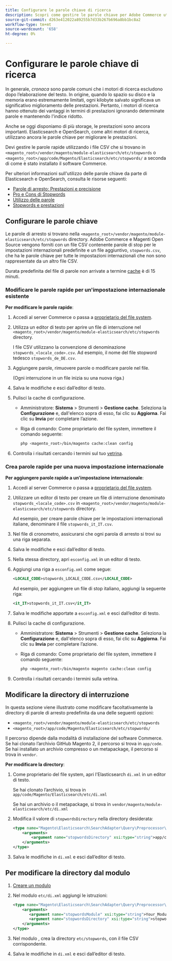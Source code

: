```yaml
---
title: Configurare le parole chiave di ricerca
description: Scopri come gestire le parole chiave per Adobe Commerce utilizzando i file CSV.
source-git-commit: d263e412022a89255b7d33b267b696a8bb1bc8a2
workflow-type: tm+mt
source-wordcount: '658'
ht-degree: 0%

---
```



# Configurare le parole chiave di ricerca

In generale, _cronaca_ sono parole comuni che i motori di ricerca escludono dopo l’elaborazione del testo. In origine, quando lo spazio su disco e la memoria erano estremamente limitati, ogni kilobyte salvato significava un significativo miglioramento delle prestazioni. Pertanto, i motori di ricerca hanno ottenuto dei vantaggi in termini di prestazioni ignorando determinate parole e mantenendo l&#39;indice ridotto.

Anche se oggi disponiamo di più storage, le prestazioni sono ancora importanti. Elasticsearch e OpenSearch, come altri motori di ricerca, utilizzano ancora le parole chiave per migliorare le prestazioni.

Devi gestire le parole rapide utilizzando i file CSV che si trovano in `<magento_root>/vendor/magento/module-elasticsearch/etc/stopwords` o `<magento_root>/app/code/Magento/Elasticsearch/etc/stopwords/` a seconda di come è stato installato il software Commerce.

Per ulteriori informazioni sull&#39;utilizzo delle parole chiave da parte di Elasticsearch e OpenSearch, consulta le risorse seguenti:

- [Parole di arresto: Prestazioni e precisione](https://www.elastic.co/guide/en/elasticsearch/guide/current/stopwords.html)
- [Pro e Cons di Stopwords](https://www.elastic.co/guide/en/elasticsearch/guide/current/pros-cons-stopwords.html)
- [Utilizzo delle parole](https://www.elastic.co/guide/en/elasticsearch/guide/current/using-stopwords.html)
- [Stopwords e prestazioni](https://www.elastic.co/guide/en/elasticsearch/guide/current/stopwords-performance.html)

## Configurare le parole chiave

Le parole di arresto si trovano nella `<magento_root>/vendor/magento/module-elasticsearch/etc/stopwords` directory. Adobe Commerce e Magenti Open Source vengono forniti con un file CSV contenente parole di stop per le impostazioni internazionali predefinite e un file aggiuntivo, `stopwords.csv`, che ha le parole chiave per tutte le impostazioni internazionali che non sono rappresentate da un altro file CSV.

Durata predefinita del file di parole non arrivate a termine [cache](https://glossary.magento.com/cache) è di 15 minuti.

### Modificare le parole rapide per un&#39;impostazione internazionale esistente

**Per modificare le parole rapide**:

1. Accedi al server Commerce o passa a [proprietario del file system](../../installation/prerequisites/file-system/overview.md).
1. Utilizza un editor di testo per aprire un file di interruzione nel `<magento_root>/vendor/magento/module-elasticsearch/etc/stopwords` directory.

   I file CSV utilizzano la convenzione di denominazione `stopwords_<locale_code>.csv`. Ad esempio, il nome del file stopword tedesco `stopwords_de_DE.csv`.

1. Aggiungere parole, rimuovere parole o modificare parole nel file.

   (Ogni interruzione in un file inizia su una nuova riga.)

1. Salva le modifiche e esci dall’editor di testo.
1. Pulisci la cache di configurazione.

   - Amministratore: **Sistema** > Strumenti > **Gestione cache**. Seleziona la **Configurazione** e, dall&#39;elenco sopra di esso, fai clic su **Aggiorna**. Fai clic su **Invia** per completare l’azione.

   - Riga di comando: Come proprietario del file system, immettere il comando seguente:

      ```bash
      php <magento_root>/bin/magento cache:clean config
      ```

1. Controlla i risultati cercando i termini sul tuo [vetrina](https://glossary.magento.com/storefront).

### Crea parole rapide per una nuova impostazione internazionale

**Per aggiungere parole rapide a un&#39;impostazione internazionale**:

1. Accedi al server Commerce o passa a [proprietario del file system](../../installation/prerequisites/file-system/overview.md).

1. Utilizzare un editor di testo per creare un file di interruzione denominato `stopwords_<locale_code>.csv` in `<magento_root>/vendor/magento/module-elasticsearch/etc/stopwords` directory.

   Ad esempio, per creare parole chiave per le impostazioni internazionali italiane, denominare il file `stopwords_it_IT.csv`.

1. Nel file di cronometro, assicurarsi che ogni parola di arresto si trovi su una riga separata.
1. Salva le modifiche e esci dall’editor di testo.
1. Nella stessa directory, apri `esconfig.xml` in un editor di testo.
1. Aggiungi una riga a `esconfig.xml` come segue:

   ```xml
   <LOCALE_CODE>stopwords_LOCALE_CODE.csv</LOCALE_CODE>
   ```

   Ad esempio, per aggiungere un file di stop italiano, aggiungi la seguente riga:

   ```xml
   <it_IT>stopwords_it_IT.csv</it_IT>
   ```

1. Salva le modifiche apportate a `esconfig.xml` e esci dall’editor di testo.
1. Pulisci la cache di configurazione.

   - Amministratore: **Sistema** > Strumenti > **Gestione cache**. Seleziona la **Configurazione** e, dall&#39;elenco sopra di esso, fai clic su **Aggiorna**. Fai clic su **Invia** per completare l’azione.

   - Riga di comando: Come proprietario del file system, immettere il comando seguente:

      ```bash
      php <magento_root>/bin/magento magento cache:clean config
      ```

1. Controlla i risultati cercando i termini sulla vetrina.

## Modificare la directory di interruzione

In questa sezione viene illustrato come modificare facoltativamente la directory di parole di arresto predefinita da una delle seguenti opzioni:

- `<magento_root>/vendor/magento/module-elasticsearch/etc/stopwords`
- `<magento_root>/app/code/Magento/Elasticsearch/etc/stopwords/`

Il percorso dipende dalla modalità di installazione del software Commerce. Se hai clonato l’archivio GitHub Magento 2, il percorso si trova in `app/code`. Se hai installato un archivio compresso o un metapackage, il percorso si trova in `vendor`.

**Per modificare la directory**:

1. Come proprietario del file system, apri l&#39;Elasticsearch `di.xml` in un editor di testo.

   Se hai clonato l’archivio, si trova in `app/code/Magento/Elasticsearch/etc/di.xml`

   Se hai un archivio o il metapackage, si trova in `vendor/magento/module-elasticsearch/etc/di.xml`

1. Modifica il valore di `stopwordsDirectory` nella directory desiderata:

   ```xml
   <type name="Magento\Elasticsearch\SearchAdapter\Query\Preprocessor\Stopwords">
       <arguments>
           <argument name="stopwordsDirectory" xsi:type="string">app/code/Magento/Elasticsearch/etc/stopwords</argument>
       </arguments>
   </type>
   ```

1. Salva le modifiche in `di.xml` e esci dall’editor di testo.

## Per modificare la directory dal modulo

1. [Creare un modulo](https://developer.adobe.com/commerce/php/development/build/component-file-structure/)
1. Nel modulo `etc/di.xml` aggiungi le istruzioni:

   ```xml
   <type name="Magento\Elasticsearch\SearchAdapter\Query\Preprocessor\Stopwords">
       <arguments>
          <argument name="stopwordsModule" xsi:type="string">Your_Module</argument>
          <argument name="stopwordsDirectory" xsi:type="string">stopwords</argument>
       </arguments>
   </type>
   ```

1. Nel modulo , crea la directory `etc/stopwords`, con il file CSV corrispondente.

1. Salva le modifiche in `di.xml` e esci dall’editor di testo.
